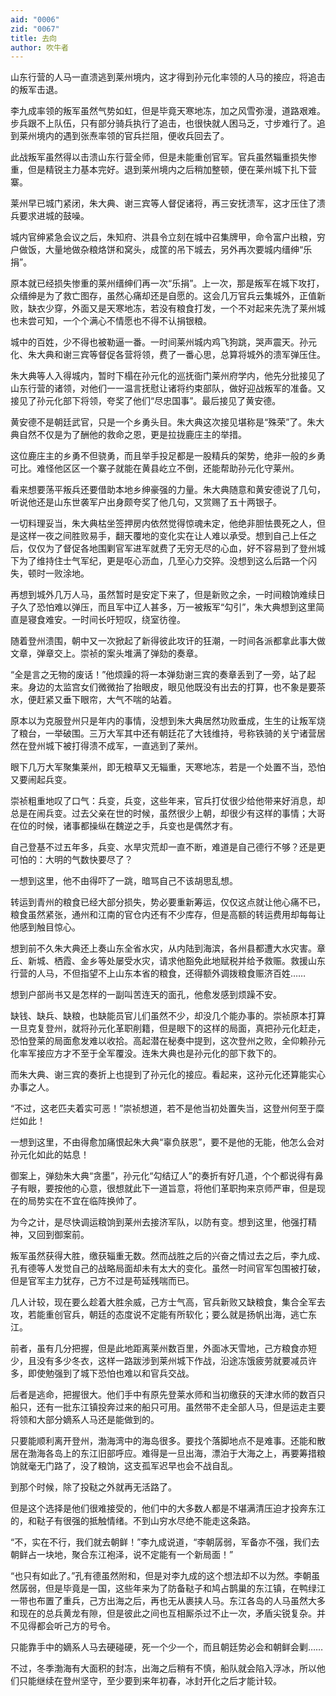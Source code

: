 ```yaml
---
aid: "0006"
zid: "0067"
title: 去向
author: 吹牛者
---
```


山东行营的人马一直溃逃到莱州境内，这才得到孙元化率领的人马的接应，将追击的叛军击退。

李九成率领的叛军虽然气势如虹，但是毕竟天寒地冻，加之风雪弥漫，道路艰难。步兵跟不上队伍，只有部分骑兵执行了追击，也很快就人困马乏，寸步难行了。追到莱州境内的遇到张焘率领的官兵拦阻，便收兵回去了。

此战叛军虽然得以击溃山东行营全师，但是未能重创官军。官兵虽然辎重损失惨重，但是精锐主力基本完好。退到莱州境内之后稍加整顿，便在莱州城下扎下营寨。

莱州早已城门紧闭，朱大典、谢三宾等人督促诸将，再三安抚溃军，这才压住了溃兵要求进城的鼓噪。

城内官绅紧急会议之后，朱知府、洪县令立刻在城中召集牌甲，命令富户出粮，穷户做饭，大量地做杂粮烙饼和窝头，成筐的吊下城去，另外再次要城内缙绅“乐捐”。

原本就已经损失惨重的莱州缙绅们再一次“乐捐”。上一次，那是叛军在城下攻打，众缙绅是为了救亡图存，虽然心痛却还是自愿的。这会几万官兵云集城外，正值新败，缺衣少穿，外面又是天寒地冻，若没有粮食打发，一个不对起来先洗了莱州城也未尝可知，一个个满心不情愿也不得不认捐银粮。

城中的百姓，少不得也被勒逼一番。一时间莱州城内鸡飞狗跳，哭声震天。孙元化、朱大典和谢三宾等督促各营将领，费了一番心思，总算将城外的溃军弹压住。

朱大典等人入得城内，暂时下榻在孙元化的巡抚衙门莱州府学内，他先分批接见了山东行营的诸领，对他们一一温言抚慰让诸将约束部队，做好迎战叛军的准备。又接见了孙元化部下将领，夸奖了他们“尽忠国事”。最后接见了黄安德。

黄安德不是朝廷武官，只是一个乡勇头目。朱大典这次接见堪称是“殊荣”了。朱大典自然不仅是为了酬他的救命之恩，更是拉拢鹿庄主的举措。

这位鹿庄主的乡勇不但骁勇，而且举手投足都是一股精兵的架势，绝非一般的乡勇可比。难怪他区区一个寨子就能在黄县屹立不倒，还能帮助孙元化守莱州。

看来想要荡平叛兵还要借助本地乡绅豪强的力量。朱大典随意和黄安德说了几句，听说他还是山东世袭军户出身颇夸奖了他几句，又赏赐了五十两银子。

一切料理妥当，朱大典枯坐签押房内依然觉得惊魂未定，他绝非胆怯畏死之人，但是这样一夜之间胜败易手，翻天覆地的变化实在让人难以承受。想到自己上任之后，仅仅为了督促各地围剿官军进军就费了无穷无尽的心血，好不容易到了登州城下为了维持住士气军纪，更是呕心沥血，几至心力交猝。没想到这么后路一个闪失，顿时一败涂地。

再想到城外几万人马，虽然暂时是安定下来了，但是新败之余，一时间粮饷难续日子久了恐怕难以弹压，而且军中辽人甚多，万一被叛军“勾引”，朱大典想到这里简直是寝食难安。一时间长吁短叹，绕室彷徨。

随着登州溃围，朝中又一次掀起了新得彼此攻讦的狂潮，一时间各派都拿此事大做文章，弹章交上。崇祯的案头堆满了弹劾的奏章。

“全是言之无物的废话！”他烦躁的将一本弹劾谢三宾的奏章丢到了一旁，站了起来。身边的太监宫女们微微抬了抬眼皮，眼见他既没有出去的打算，也不象是要茶水，便赶紧又垂下眼帘，大气不喘的站着。

原本以为克服登州只是年内的事情，没想到朱大典居然功败垂成，生生的让叛军烧了粮台，一举破围。三万大军其中还有朝廷花了大钱维持，号称铁骑的关宁诸营居然在登州城下被打得溃不成军，一直逃到了莱州。

眼下几万大军聚集莱州，即无粮草又无辎重，天寒地冻，若是一个处置不当，恐怕又要闹起兵变。

崇祯粗重地叹了口气：兵变，兵变，这些年来，官兵打仗很少给他带来好消息，却总是在闹兵变。过去父亲在世的时候，虽然很少上朝，却很少有这样的事情；大哥在位的时候，诸事都操纵在魏逆之手，兵变也是偶然才有。

自己登基不过五年多，兵变、水旱灾荒却一直不断，难道是自己德行不够？还是更可怕的：大明的气数快要尽了？

一想到这里，他不由得吓了一跳，暗骂自己不该胡思乱想。

转运到青州的粮食已经大部分损失，势必要重新筹运，仅仅这点就让他心痛不已，粮食虽然紧张，通州和江南的官仓内还有不少库存，但是高额的转运费用却每每让他感到触目惊心。

想到前不久朱大典还上奏山东全省水灾，从内陆到海滨，各州县都遭大水灾害。章丘、新城、栖霞、金乡等处屡受水灾，请求他豁免此地赋税并给予救赈。救援山东行营的人马，不但指望不上山东本省的粮食，还得额外调拨粮食赈济百姓……

想到户部尚书又是怎样的一副叫苦连天的面孔，他愈发感到烦躁不安。

缺钱、缺兵、缺粮，也缺能员官儿们虽然不少，却没几个能办事的。崇祯原本打算一旦克复登州，就将孙元化革职削籍，但是眼下的这样的局面，真把孙元化赶走，恐怕登莱的局面愈发难以收拾。高起潜在秘奏中提到，这次登州之败，全仰赖孙元化率军接应方才不至于全军覆没。连朱大典也是孙元化的部下救下的。

而朱大典、谢三宾的奏折上也提到了孙元化的接应。看起来，这孙元化还算能实心办事之人。

“不过，这老匹夫着实可恶！”崇祯想道，若不是他当初处置失当，这登州何至于糜烂如此！

一想到这里，不由得愈加痛恨起朱大典“辜负朕恩”，要不是他的无能，他怎么会对孙元化如此的姑息！

御案上，弹劾朱大典“贪墨”，孙元化“勾结辽人”的奏折有好几道，个个都说得有鼻子有眼，要按他的心意，很想就此下一道旨意，将他们革职拘来京师严审，但是现在的局势实在不宜在临阵换帅了。

为今之计，是尽快调运粮饷到莱州去接济军队，以防有变。想到这里，他强打精神，又回到御案前。

叛军虽然获得大胜，缴获辎重无数。然而战胜之后的兴奋之情过去之后，李九成、孔有德等人发觉自己的战略局面却未有太大的变化。虽然一时间官军包围被打破，但是官军主力犹存，己方不过是苟延残喘而已。

几人计较，现在要么趁着大胜余威，己方士气高，官兵新败又缺粮食，集合全军去攻，若能重创官兵，朝廷的态度说不定能有所软化；要么就是扬帆出海，逃亡东江。

前者，虽有几分把握，但是此地距离莱州数百里，外面冰天雪地，己方粮食亦短少，且没有多少冬衣，这样一路跋涉到莱州城下作战，沿途冻饿疲劳就要减员许多，即使勉强到了城下恐怕也难以和官兵交战。

后者是逃命，把握很大。他们手中有原先登莱水师和当初缴获的天津水师的数百只船只，还有一批东江镇投奔过来的船只可用。虽然带不走全部人马，但是运走主要将领和大部分嫡系人马还是能做到的。

只要能顺利离开登州，渤海湾中的海岛很多。要找个落脚地点不是难事。还能和散居在渤海各岛上的东江旧部呼应。难得是一旦出海，漂泊于大海之上，再要筹措粮饷就毫无门路了，没了粮饷，这支孤军迟早也会不战自乱。

到那个时候，除了投鞑之外就再无活路了。

但是这个选择是他们很难接受的，他们中的大多数人都是不堪满清压迫才投奔东江的，和鞑子有很强的抵触情绪。不到山穷水尽绝不能走这条路。

“不，实在不行，我们就去朝鲜！”李九成说道，“李朝孱弱，军备亦不强，我们去朝鲜占一块地，聚合东江袍泽，说不定能有一个新局面！”

“也只有如此了。”孔有德虽然附和，但是对李九成的这个想法却不以为然。李朝虽然孱弱，但是毕竟是一国，这些年来为了防备鞑子和鸠占鹊巢的东江镇，在鸭绿江一带也布置了重兵，己方出海之后，再也无从裹挟人马。东江各岛的人马虽然大多和现在的总兵黄龙有隙，但是彼此之间也互相厮杀过不止一次，矛盾尖锐复杂。并不见得都会听己方的号令。

只能靠手中的嫡系人马去硬碰硬，死一个少一个，而且朝廷势必会和朝鲜会剿……

不过，冬季渤海有大面积的封冻，出海之后稍有不慎，船队就会陷入浮冰，所以他们只能继续在登州坚守，至少要到来年初春，冰封开化之后才能计较。
